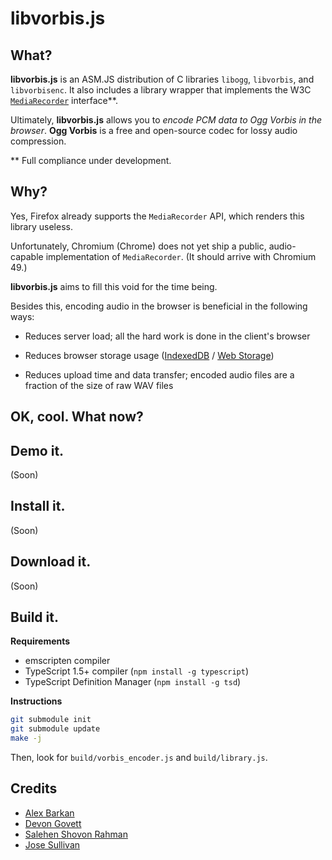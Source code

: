 # libvorbis.js

## What?

**libvorbis.js** is an ASM.JS distribution of C libraries `libogg`,
`libvorbis`, and `libvorbisenc`. It also includes a library wrapper
that implements the W3C [`MediaRecorder`](https://developer.mozilla.org/en-US/docs/Web/API/MediaRecorder)
interface**.

Ultimately, **libvorbis.js** allows you to *encode PCM data to Ogg Vorbis in the browser*.
**Ogg Vorbis** is a free and open-source codec for lossy audio compression.

** Full compliance under development.

## Why?

Yes, Firefox already supports the `MediaRecorder` API, which renders this library useless.

Unfortunately, Chromium (Chrome) does not yet ship a public, audio-capable
implementation of `MediaRecorder`. (It should arrive with Chromium 49.)

**libvorbis.js** aims to fill this void for the time being.

Besides this, encoding audio in the browser is beneficial in the following ways:

* Reduces server load; all the hard work is done in the client's browser

* Reduces browser storage usage ([IndexedDB](https://developer.mozilla.org/en-US/docs/Web/API/IndexedDB_API) / [Web Storage](https://developer.mozilla.org/en-US/docs/Web/API/Web_Storage_API))

* Reduces upload time and data transfer; encoded audio files are a fraction of the size of raw WAV files

## OK, cool. What now?

## Demo it.

(Soon)

## Install it.

(Soon)

## Download it.

(Soon)

## Build it.

**Requirements**

- emscripten compiler
- TypeScript 1.5+ compiler (`npm install -g typescript`)
- TypeScript Definition Manager (`npm install -g tsd`)

**Instructions**

```bash
git submodule init
git submodule update
make -j
```

Then, look for `build/vorbis_encoder.js` and `build/library.js`.

## Credits

 - [Alex Barkan](http://hotcashew.com/2014/02/chrome-audio-api-and-ogg-vorbis/)
 - [Devon Govett](https://github.com/devongovett/ogg.js)
 - [Salehen Shovon Rahman](https://github.com/shovon/libvorbis.js)
 - [Jose Sullivan](https://github.com/itsjoesullivan/libvorbis.js)

